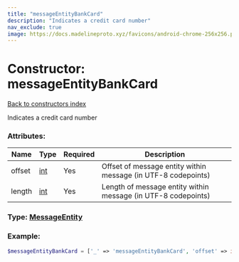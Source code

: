 ```yaml
---
title: "messageEntityBankCard"
description: "Indicates a credit card number"
nav_exclude: true
image: https://docs.madelineproto.xyz/favicons/android-chrome-256x256.png
---
```

# Constructor: messageEntityBankCard  
[Back to constructors index](/API_docs/constructors/index.md)



Indicates a credit card number

### Attributes:

| Name     |    Type       | Required | Description |
|----------|---------------|----------|-------------|
|offset|[int](/API_docs/types/int.md) | Yes|Offset of message entity within message (in UTF-8 codepoints)|
|length|[int](/API_docs/types/int.md) | Yes|Length of message entity within message (in UTF-8 codepoints)|



### Type: [MessageEntity](/API_docs/types/MessageEntity.md)


### Example:

```php
$messageEntityBankCard = ['_' => 'messageEntityBankCard', 'offset' => int, 'length' => int];
```  
